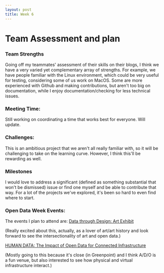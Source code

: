 ```yaml
---
layout: post
title: Week 6
---
```


# Team Assessment and plan

### Team Strengths

Going off my teammates' assessment of their skills on their blogs, I think we have a very varied yet complementary array of strengths. For example, we have people familiar with the Linux environment, which could be very useful for testing, considering some of us work on MacOS. Some are more experienced with Github and making contributions, but aren't too big on documentation, while I enjoy documentation/checking for less technical issues.

### Meeting Time:

Still working on coordinating a time that works best for everyone. Will update.

### Challenges:

This is an ambitious project that we aren't all really familiar with, so it will be challenging to take on the learning curve. However, I think this'll be rewarding as well.

### Milestones

I would love to address a significant (defined as something substantial that won't be dismissed) issue or find one myself and be able to contribute that way. For a lot of the projects we've explored, it's been so hard to even find where to start.


### Open Data Week Events:

  The events I plan to attend are:
  [Data through Design: Art Exhibit](http://www.open-data.nyc/#details256)

  (Really excited about this, actually, as a lover of art/art history and look forward to see the intersectionality of art and open data.)


  [HUMAN DATA: The Impact of Open Data for Connected Infrastructure](http://www.open-data.nyc/#details190)

  (Mostly going to this because it's close (in Greenpoint) and I think A/D/O is a fun venue, but also interested to see how physical and virtual infrastructure interact.)
